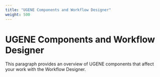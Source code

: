 ```yaml
---
title: "UGENE Components and Workflow Designer"
weight: 500
---
```


# UGENE Components and Workflow Designer

This paragraph provides an overview of UGENE components that affect your work with the Workflow Designer.